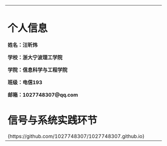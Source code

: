 <table border="0">
  <tr>
    <td width="75%">
  <h1>个人信息</h1>
  <p><b>姓名：汪昕炜</b></p>
  <p><b>学校：浙大宁波理工学院</b></p>
  <p><b>学院：信息科学与工程学院</b></p>
  <p><b>班级：电信193</b></p>
  <p><b>邮箱：1027748307@qq.com</b></p>
  
<h1>信号与系统实践环节</h1>(https://github.com/1027748307/1027748307.github.io)
